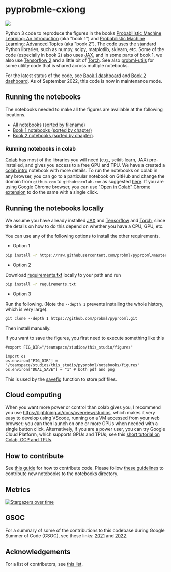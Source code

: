 # pyprobmle-cxiong

<img src="https://img.shields.io/github/stars/probml/pyprobml?style=social">


Python 3 code to reproduce the figures in the books
[Probabilistic Machine Learning: An Introduction](https://probml.github.io/pml-book/book1.html) (aka "book 1")
and
[Probabilistic Machine Learning: Advanced Topics](https://probml.github.io/pml-book/book2.html)
(aka "book 2").
The code uses the standard Python libraries, such as numpy, scipy, matplotlib, sklearn,  etc.
Some of the code (especially in book 2) also uses [JAX](https://github.com/google/jax),
and in some parts of book 1, we also use  [Tensorflow 2](https://github.com/tensorflow/tensorflow)
and a little bit of [Torch](https://github.com/pytorch).
See also [probml-utils](https://github.com/probml/probml-utils) for some utility code that is shared across multiple notebooks.

For the latest status of the code,
see [Book 1 dashboard](https://github.com/probml/pyprobml/blob/workflow_testing_indicator/dashboard_figures_book1.md)
and [Book 2 dashboard](https://github.com/probml/pyprobml/blob/workflow_testing_indicator/dashboard_figures_book2.md).
As of September 2022, this code is now in maintenance mode.



## Running the notebooks


The notebooks needed to make all the figures are available at the following locations.

* [All notebooks (sorted by filename)](https://probml.github.io/notebooks)
* [Book 1 notebooks (sorted by chapter)](https://github.com/probml/pyprobml/tree/master/notebooks/book1)
* [Book 2 notebooks (sorted by chapter)](https://github.com/probml/pyprobml/tree/master/notebooks/book2). 



### Running notebooks in colab

[Colab](https://colab.research.google.com/notebooks/intro.ipynb) has most of the libraries you will need (e.g., scikit-learn,  JAX) pre-installed, and gives you access to a free GPU and TPU. We have a created a 
[colab intro](https://colab.research.google.com/github/probml/pyprobml/blob/master/notebooks/tutorials/colab_intro.ipynb)
notebook with more details. To run the notebooks on colab in any browser, you can go to a particular notebook on GitHub and change the domain from `github.com` to `githubtocolab.com` as suggested [here](https://stackoverflow.com/a/67344477/13330701). If you are using Google Chrome browser, you can use ["Open in Colab" Chrome extension](https://chrome.google.com/webstore/detail/open-in-colab/iogfkhleblhcpcekbiedikdehleodpjo) to do the same with a single click.

## Running the notebooks locally 

We assume you have already installed [JAX](https://github.com/google/jax#installation) and
[Tensorflow](https://www.tensorflow.org/install) and [Torch](https://pytorch.org/),
since the details on how to do this depend on whether you have a CPU, GPU, etc.

You can use any of the following options to install the other requirements.

* Option 1

```bash
pip install -r https://raw.githubusercontent.com/probml/pyprobml/master/requirements.txt
```

* Option 2

Download [requirements.txt](https://github.com/probml/pyprobml/blob/master/requirements.txt) locally to your path and run

```bash
pip install -r requirements.txt
```

* Option 3

Run the following. (Note the `--depth 1` prevents installing the whole history, which is very large).
```
git clone --depth 1 https://github.com/probml/pyprobml.git
```
Then install manually.

If you want to save the figures, you first need to execute something like this
```
#export FIG_DIR="/teamspace/studios/this_studio/figures"

import os
os.environ["FIG_DIR"] = "/teamspace/studios/this_studio/pyprobml/notebooks/figures"
os.environ["DUAL_SAVE"] = "1" # both pdf and png
```
This is used by the [savefig](https://github.com/probml/probml-utils/blob/main/probml_utils/plotting.py#L78) function
to store pdf files.


## Cloud computing

When you want more power or control than colab gives you,
I recommend you use
https://lightning.ai/docs/overview/studios,
which makes it very easy to develop using VScode, running on a VM accessed from your  web browser;
you can then launch on one or more GPUs when needed with a single button click.
Alternatively, if you are a power user, you can try Google Cloud Platform, which supports GPUs and TPUs;
see this [short tutorial on Colab, GCP and TPUs](https://github.com/probml/pyprobml/blob/master/notebooks/tutorials/colab_gcp_tpu_tutorial.md).


## How to contribute

See [this guide](https://github.com/probml/pyprobml/blob/master/CONTRIBUTING.md) for how to contribute code. Please follow [these guidelines](https://github.com/probml/pyprobml/blob/master/notebooks/README.md) to contribute new notebooks to the notebooks directory.


## Metrics

[![Stargazers over time](https://starchart.cc/probml/pyprobml.svg)](https://starchart.cc/probml/pyprobml)

## GSOC 

For a summary of some of the contributions to this codebase during Google Summer of Code (GSOC),
see  these links: [2021](https://probml.github.io/pml-book/gsoc/gsoc2021.html)
and [2022](https://probml.github.io/pml-book/gsoc/gsoc2022.html).





<h2><a id="acknowledgements"></a>Acknowledgements</h2>

For a list of contributors, see
[this list](https://github.com/probml/pyprobml/graphs/contributors).
